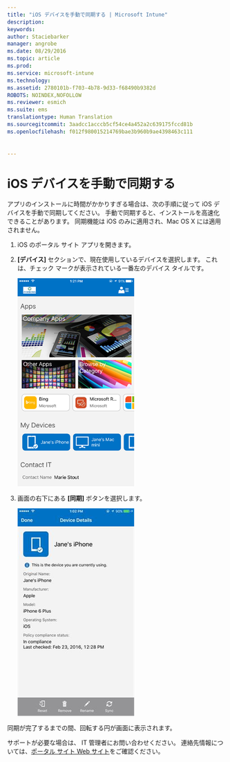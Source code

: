 ```yaml
---
title: "iOS デバイスを手動で同期する | Microsoft Intune"
description: 
keywords: 
author: Staciebarker
manager: angrobe
ms.date: 08/29/2016
ms.topic: article
ms.prod: 
ms.service: microsoft-intune
ms.technology: 
ms.assetid: 2780101b-f703-4b78-9d33-f68490b9382d
ROBOTS: NOINDEX,NOFOLLOW
ms.reviewer: esmich
ms.suite: ems
translationtype: Human Translation
ms.sourcegitcommit: 3aadcc1acccb5cf54ce4a452a2c639175fccd81b
ms.openlocfilehash: f012f980015214769bae3b960b9ae4398463c111


---
```



# iOS デバイスを手動で同期する

アプリのインストールに時間がかかりすぎる場合は、次の手順に従って iOS デバイスを手動で同期してください。 手動で同期すると、インストールを高速化できることがあります。 同期機能は iOS のみに適用され、Mac OS X には適用されません。

1. iOS のポータル サイト アプリを開きます。

2. **[デバイス]** セクションで、現在使用しているデバイスを選択します。 これは、チェック マークが表示されている一番左のデバイス タイルです。

    ![[デバイス] セクションが表示された [デバイス] 画面](./media/ios-sync-1-comp-portal-apps.png)

3.  画面の右下にある **[同期]** ボタンを選択します。

    ![[同期] ボタンが表示されたデバイスの詳細](./media/ios-sync-2-sync-button.png)

同期が完了するまでの間、回転する円が画面に表示されます。

サポートが必要な場合は、 IT 管理者にお問い合わせください。 連絡先情報については、[ポータル サイト Web サイト](http://portal.manage.microsoft.com)をご確認ください。



<!--HONumber=Oct16_HO2-->


